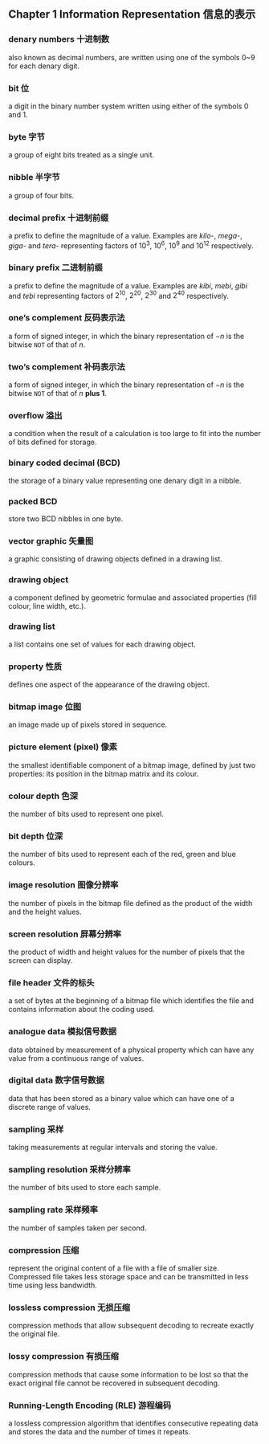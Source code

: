 ## Chapter 1 Information Representation 信息的表示

### denary numbers 十进制数

also known as decimal numbers, are written using one of the symbols 0~9 for 
each denary digit.

### bit 位

a digit in the binary number system written using either of the symbols 0 and 1.

### byte 字节

a group of eight bits treated as a single unit.

### nibble 半字节

a group of four bits.

### decimal prefix 十进制前缀

a prefix to define the magnitude of a value. Examples are *kilo-*, *mega-*, 
*giga-* and *tera-* representing factors of $10^3$, $10^6$, $10^9$ and 
$10^{12}$ respectively.

### binary prefix 二进制前缀

a prefix to define the magnitude of a value. Examples are *kibi*, *mebi*, 
*gibi* and *tebi* representing factors of $2^{10}$, $2^{20}$, $2^{30}$ and 
$2^{40}$ respectively.

### one’s complement 反码表示法

a form of signed integer, in which the binary representation of $-n$ is the
bitwise `NOT` of that of $n$. 

### two’s complement 补码表示法

a form of signed integer, in which the binary representation of $-n$ is the
bitwise `NOT` of that of $n$ **plus 1**.

### overflow 溢出

a condition when the result of a calculation is too large to fit into the 
number of bits defined for storage.

### binary coded decimal (BCD)

the storage of a binary value representing one denary digit in a nibble.

### packed BCD

store two BCD nibbles in one byte.

### vector graphic 矢量图

a graphic consisting of drawing objects defined in a drawing list.

### drawing object

a component defined by geometric formulae and associated properties (fill 
colour, line width, etc.).

### drawing list

a list contains one set of values for each drawing object.

### property 性质

defines one aspect of the appearance of the drawing object.

### bitmap image 位图

an image made up of pixels stored in sequence.

### picture element (pixel) 像素

the smallest identifiable component of a bitmap image, defined by just two 
properties: its position in the bitmap matrix and its colour.

### colour depth 色深

the number of bits used to represent one pixel.

### bit depth 位深

the number of bits used to represent each of the red, green and blue colours.

### image resolution 图像分辨率

the number of pixels in the bitmap file defined as the product of the width and 
the height values.

### screen resolution 屏幕分辨率

the product of width and height values for the number of pixels that the screen 
can display.

### file header 文件的标头

a set of bytes at the beginning of a bitmap file which identifies the file and 
contains information about the coding used.

### analogue data 模拟信号数据

data obtained by measurement of a physical property which can have any value 
from a continuous range of values.

### digital data 数字信号数据

data that has been stored as a binary value which can have one of a discrete 
range of values.

### sampling 采样

taking measurements at regular intervals and storing the value.

### sampling resolution 采样分辨率

the number of bits used to store each sample.

### sampling rate 采样频率

the number of samples taken per second.

### compression 压缩

represent the original content of a file with a file of smaller size.  
Compressed file takes less storage space and can be transmitted in less time 
using less bandwidth.

### lossless compression 无损压缩

compression methods that allow subsequent decoding to recreate exactly the 
original file.

### lossy compression 有损压缩

compression methods that cause some information to be lost so that the exact 
original file cannot be recovered in subsequent decoding.

### Running-Length Encoding (RLE) 游程编码

a lossless compression algorithm that identifies consecutive repeating data 
and stores the data and the number of times it repeats.